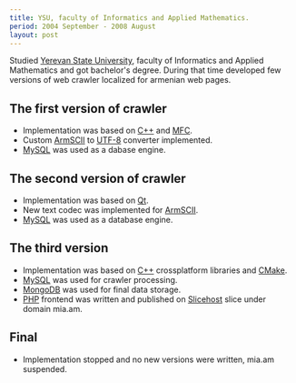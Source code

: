 ```yaml
---
title: YSU, faculty of Informatics and Applied Mathematics.
period: 2004 September - 2008 August
layout: post
---
```

Studied [Yerevan State University], faculty of Informatics and Applied Mathematics and got bachelor's degree. 
During that time developed few versions of web crawler localized for armenian web pages.

## The first version of crawler

 - Implementation was based on [C++] and [MFC].
 - Custom [ArmSCII] to [UTF-8] converter implemented.
 - [MySQL] was used as a dabase engine.

## The second version of crawler

 - Implementation was based on [Qt].
 - New text codec was implemented for [ArmSCII].
 - [MySQL] was used as a database engine.

## The third version

 - Implementation was based on [C++] crossplatform libraries and [CMake].
 - [MySQL] was used for crawler processing.
 - [MongoDB] was used for final data storage.
 - [PHP] frontend was written and published on [Slicehost] slice under domain mia.am.
 
## Final

 - Implementation stopped and no new versions were written, mia.am suspended.

[MFC]: http://en.wikipedia.org/wiki/Microsoft_Foundation_Class_Library
[C++]: http://en.wikipedia.org/wiki/C++
[MySQL]: http://en.wikipedia.org/wiki/MySQL
[ArmSCII]: http://en.wikipedia.org/wiki/ArmSCII
[UTF-8]: http://en.wikipedia.org/wiki/UTF-8
[Qt]: http://qt.nokia.com/products/
[CMake]: http://www.cmake.org/
[MongoDB]: http://www.mongodb.org/
[Slicehost]: http://www.slicehost.com/
[PHP]: http://www.php.net/
[Yerevan State University]: http://ysu.am